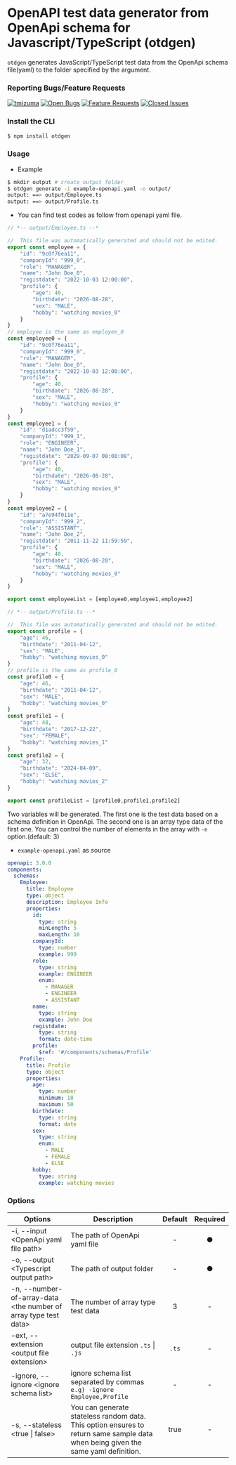 # OpenAPI test data generator from OpenApi schema for Javascript/TypeScript (otdgen)

`otdgen` generates JavaScript/TypeScript test data from the OpenApi schema file(yaml) to the folder specified by the argument.

### Reporting Bugs/Feature Requests
[![tmizuma](https://circleci.com/gh/tmizuma/openapi-test-data-generator.svg?style=svg)](https://github.com/tmizuma/openapi-test-data-generator) [![Open Bugs](https://img.shields.io/github/issues/tmizuma/openapi-test-data-generator/bug?color=d73a4a&label=bugs)](https://github.com/tmizuma/openapi-test-data-generator/issues?q=is%3Aissue+is%3Aopen+label%3Abug) [![Feature Requests](https://img.shields.io/github/issues/tmizuma/openapi-test-data-generator/feature-request?color=ff9001&label=feature%20requests)](https://github.com/tmizuma/openapi-test-data-generator/issues?q=is%3Aissue+label%3Afeature-request+is%3Aopen) [![Closed Issues](https://img.shields.io/github/issues-closed/tmizuma/openapi-test-data-generator/feature-request?color=%2325CC00&label=issues%20closed)](https://github.com/tmizuma/openapi-test-data-generator/issues?q=is%3Aissue+is%3Aclosed+)

### Install the CLI

```bash
$ npm install otdgen
```

### Usage

- Example
```bash
$ mkdir output # create output folder
$ otdgen generate -i example-openapi.yaml -o output/
output: ==> output/Employee.ts
output: ==> output/Profile.ts
```

- You can find test codes as follow from openapi yaml file.

```ts
// *-- output/Employee.ts --*

//  This file was automatically generated and should not be edited.
export const employee = {
	"id": "9c0f76ea11",
	"companyId": "999_0",
	"role": "MANAGER",
	"name": "John Doe_0",
	"registdate": "2022-10-03 12:00:00",
	"profile": {
		"age": 40,
		"birthdate": "2026-08-28",
		"sex": "MALE",
		"hobby": "watching movies_0"
	}
}
// employee is the same as employee_0
const employee0 = {
	"id": "9c0f76ea11",
	"companyId": "999_0",
	"role": "MANAGER",
	"name": "John Doe_0",
	"registdate": "2022-10-03 12:00:00",
	"profile": {
		"age": 40,
		"birthdate": "2026-08-28",
		"sex": "MALE",
		"hobby": "watching movies_0"
	}
}
const employee1 = {
	"id": "d1adcc3f59",
	"companyId": "999_1",
	"role": "ENGINEER",
	"name": "John Doe_1",
	"registdate": "2029-09-07 08:08:08",
	"profile": {
		"age": 40,
		"birthdate": "2026-08-28",
		"sex": "MALE",
		"hobby": "watching movies_0"
	}
}
const employee2 = {
	"id": "a7e94f011e",
	"companyId": "999_2",
	"role": "ASSISTANT",
	"name": "John Doe_2",
	"registdate": "2011-11-22 11:59:59",
	"profile": {
		"age": 40,
		"birthdate": "2026-08-28",
		"sex": "MALE",
		"hobby": "watching movies_0"
	}
}

export const employeeList = [employee0,employee1,employee2]

// *-- output/Profile.ts --*

//  This file was automatically generated and should not be edited.
export const profile = {
	"age": 46,
	"birthdate": "2011-04-12",
	"sex": "MALE",
	"hobby": "watching movies_0"
}
// profile is the same as profile_0
const profile0 = {
	"age": 46,
	"birthdate": "2011-04-12",
	"sex": "MALE",
	"hobby": "watching movies_0"
}
const profile1 = {
	"age": 48,
	"birthdate": "2017-12-22",
	"sex": "FEMALE",
	"hobby": "watching movies_1"
}
const profile2 = {
	"age": 32,
	"birthdate": "2024-04-09",
	"sex": "ELSE",
	"hobby": "watching movies_2"
}

export const profileList = [profile0,profile1,profile2]

```

Two variables will be generated. The first one is the test data based on a schema definition in OpenApi.
The second one is an array type data of the first one.
You can control the number of elements in the array with `-n` option.(default: 3)


- `example-openapi.yaml` as source
```yaml
openapi: 3.0.0
components:
  schemas:
    Employee:
      title: Employee
      type: object
      description: Employee Info
      properties:
        id:
          type: string
          minLength: 5
          maxLength: 10
        companyId:
          type: number
          example: 999
        role:
          type: string
          example: ENGINEER
          enum:
            - MANAGER
            - ENGINEER
            - ASSISTANT
        name:
          type: string
          example: John Doe
        registdate:
          type: string
          format: date-time
        profile:
          $ref: '#/components/schemas/Profile'
    Profile:
      title: Profile
      type: object
      properties:
        age:
          type: number
          minimum: 18
          maximum: 50
        birthdate:
          type: string
          format: date
        sex:
          type: string
          enum:
            - MALE
            - FEMALE
            - ELSE
        hobby:
          type: string
          example: watching movies
```

### Options

| Options | Description |  Default |Required
| --- | --- | :---: | :---: |
| -i, --input \<OpenApi yaml file path\> | The path of OpenApi yaml file | - |● |
| -o, --output \<Typescript output path\> |The path of output folder | - |● |
| -n, --number-of-array-data \<the number of array type test data\> | The number of array type test data | 3 | - |
| -ext, --extension \<output file extension\> | output file extension `.ts` \| `.js` | `.ts` | - |
| -ignore, --ignore \<ignore schema list\> | ignore schema list separated by commas `e.g) -ignore Employee,Profile` | - | - |
| -s, --stateless \<true \| false\> | You can generate stateless random data. This option ensures to return same sample data when being given the same yaml definition. | true | - |
